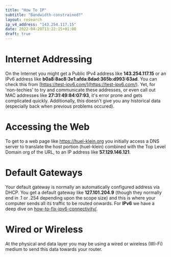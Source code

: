 ```yaml
---
title: "How To IP"
subtitle: "Bandwidth-constrained?"
layout: research
ip_v4_address: "143.254.117.15"
date: 2022-04-20T13:22:15+01:00
draft: true
---
```


# Internet Addressing
On the Internet you might get a Public IPv4 address like **143.254.117.15** or an IPv6 address like **b0a8:8ac8:3e1:afda:8dad:365b:d993:63ad**. You can check this from [https://test-ipv6.com/](https://test-ipv6.com/). Yet, for 'non-techies' to try and communicate these addresses, or even call out MAC addresses like **27:31:49:84:07:93**, it's error prone and gets complicated quickly. Additionally, this doesn't give you any historical data (especially back when previous problems occured).

# Accessing the Web
To get to a web page like https://huel-klein.org you initially access a DNS server to translate the host portion (huel-klein) combined with the Top Level Domain org of the URL, to an IP address like **57.129.146.121**. 

# Default Gateways
Your default gateway is normally an automatically configured address via DHCP. You get a default gateway like **127.101.204.9** (though they normally end in .1 or .254 depending upon the scope size) and this is where your computer sends all its traffic to be routed onwards. For **IPv6** we have a deep dive on [how-to-fix-ipv6-connectivity/](/blog/how-to-fix-ipv6-connectivity/).

# Wired or Wireless
At the physical and data layer you may be using a wired or wireless (Wi-Fi) medium to send this data towards your router. 
